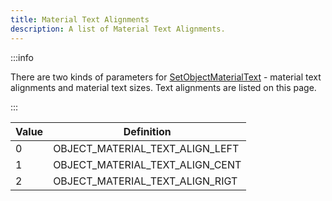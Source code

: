 ```yaml
---
title: Material Text Alignments
description: A list of Material Text Alignments.
---
```


:::info

There are two kinds of parameters for [SetObjectMaterialText](../functions/SetObjectMaterialText) - material text alignments and material text sizes. Text alignments are listed on this page.

:::


| Value | Definition                       |
| ----- | -------------------------------- |
| 0     | OBJECT_MATERIAL_TEXT_ALIGN_LEFT   |
| 1     | OBJECT_MATERIAL_TEXT_ALIGN_CENT |
| 2     | OBJECT_MATERIAL_TEXT_ALIGN_RIGT  |
